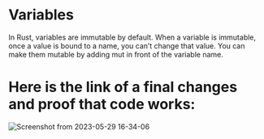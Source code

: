 # Variables

In Rust, variables are immutable by default.
When a variable is immutable, once a value is bound to a name, you can’t change that value.
You can make them mutable by adding mut in front of the variable name.

# Here is the link of a final changes and proof that code works:
![Screenshot from 2023-05-29 16-34-06](https://github.com/slyrackgo/solana_bootcamp2023/assets/58735260/813e88de-758d-45dc-9cbd-ac8c2f381536)
